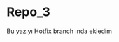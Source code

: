 # Repo_3
Bu yazıyı Hotfix branch ında ekledim
<html>
<head>
    <title>http://CLARUSWAY/</title>
    <script type="text/javascript">
        document.write("<table border='3'><tr>");
        for (var x = 1; x <= 10; x++) {
        document.write("<td>");
            for (var i = 1; i <= 10; i++) {
                document.write(x+"x" + i + "=" + x * i + "<br/>");
            }
            if(x==5)
            {
            document.write("</tr><tr>");
            }
            document.write("</td>");
        }
        document.write("</tr><table>");
    </script>
</head>
<body>
</body>
</html>
